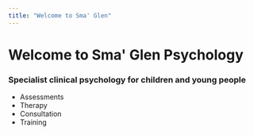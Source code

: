 ```yaml
---
title: "Welcome to Sma' Glen"
---
```


# Welcome to Sma' Glen Psychology

### Specialist clinical psychology for children and young people

- Assessments
- Therapy
- Consultation
- Training